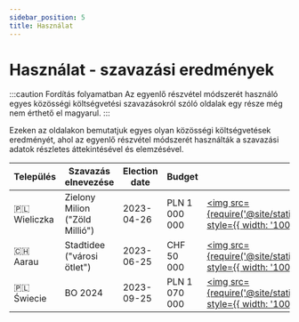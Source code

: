 ```yaml
---
sidebar_position: 5
title: Használat
---
```


# Használat - szavazási eredmények

:::caution Fordítás folyamatban
Az egyenlő részvétel módszerét használó egyes közösségi költségvetési szavazásokról szóló oldalak egy része még nem érthető el magyarul.
:::

Ezeken az oldalakon bemutatjuk egyes olyan közösségi költségvetések eredményét, ahol az egyenlő részvétel módszerét használták a szavazási adatok részletes áttekintésével és elemzésével.

<!-- * [**Wieliczka 2023**](/elections/zielony-milion). In April 2023, Wieliczka in Poland used the Method of Equal Share for their Zielony Milion ("Green Million") participatory budget. [[more]](/elections/zielony-milion)
* [**Aarau 2023**](/elections/aarau-2023). In June 2023, Aarau in Switzerland used the Method of Equal Share for their Stadtidee ("city idea") participatory budget. [[more]](/elections/aarau-2023)
* [**Świecie 2024**](/elections/swiecie-2024). In October 2023, Świecie in Poland used the Method of Equal Share for their  participatory budget for projects to be implemented in 2024. [[more]](/elections/swiecie-2024) -->

| Település | Szavazás elnevezése | Election date | Budget | Image | |
| --- | --- | --- | --- | --- | --- |
| 🇵🇱 Wieliczka | Zielony Milion ("Zöld Millió") | 2023-04-26 | PLN 1 000 000 | [<img src={require('@site/static/img/wielieczka.jpg').default} style={{ width: '100px' }} />](/elections/zielony-milion) | [[bővebben]](/elections/zielony-milion) |
| 🇨🇭 Aarau | Stadtidee ("városi ötlet") | 2023-06-25 | CHF 50 000 | [<img src={require('@site/static/img/aarau.jpg').default} style={{ width: '100px' }} />](/elections/aarau-2023) | [[bővebben]](/elections/aarau-2023) |
| 🇵🇱 Świecie | BO 2024 | 2023-09-25 | PLN 1 070 000 | [<img src={require('@site/static/img/swiecie.png').default} style={{ width: '100px' }} />](/elections/swiecie-2024) | [[bővebben]](/elections/swiecie-2024) |